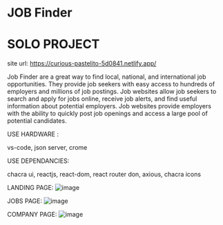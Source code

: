 # JOB Finder
# SOLO PROJECT

site url: https://curious-pastelito-5d0841.netlify.app/

Job Finder are a great way to find local, national, and international job opportunities. They provide job seekers with easy access to hundreds of employers and millions of job postings. Job websites allow job seekers to search and apply for jobs online, receive job alerts, and find useful information about potential employers. Job websites provide employers with the ability to quickly post job openings and access a large pool of potential candidates.

USE HARDWARE :

vs-code,
json server,
crome

USE DEPENDANCIES:

chacra ui,
reactjs,
react-dom,
react router don,
axious,
chacra icons

LANDING PAGE:
![image](https://user-images.githubusercontent.com/95977696/208615985-10c4437c-998f-4f7a-a9e3-8773b5240d6b.png)

JOBS PAGE:
![image](https://user-images.githubusercontent.com/95977696/208616883-23855950-5a5d-45c9-868e-1088278f1d5e.png)

COMPANY PAGE:
![image](https://user-images.githubusercontent.com/95977696/208616984-1eddfa5d-2e04-422a-9576-4a2557918e1e.png)












